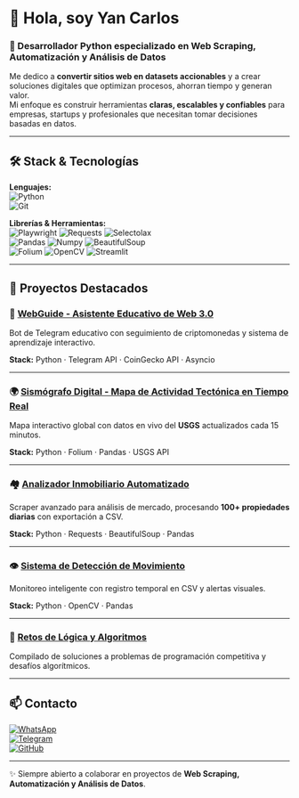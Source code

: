 # 👋 Hola, soy Yan Carlos  
### 🚀 Desarrollador Python especializado en **Web Scraping, Automatización y Análisis de Datos**

Me dedico a **convertir sitios web en datasets accionables** y a crear soluciones digitales que optimizan procesos, ahorran tiempo y generan valor.  
Mi enfoque es construir herramientas **claras, escalables y confiables** para empresas, startups y profesionales que necesitan tomar decisiones basadas en datos.  

---

## 🛠️ Stack & Tecnologías

**Lenguajes:**  
![Python](https://img.shields.io/badge/python-3670A0?style=for-the-badge&logo=python&logoColor=ffdd54)  
![Git](https://img.shields.io/badge/git-%23F05032.svg?style=for-the-badge&logo=git&logoColor=white)

**Librerías & Herramientas:**  
![Playwright](https://img.shields.io/badge/Playwright-2EAD33?style=for-the-badge&logo=playwright&logoColor=white)  ![Requests](https://img.shields.io/badge/Requests-3776AB?style=for-the-badge&logo=python&logoColor=white)  ![Selectolax](https://img.shields.io/badge/Selectolax-0F172A?style=for-the-badge&logo=python&logoColor=white)  
![Pandas](https://img.shields.io/badge/pandas-150458?style=for-the-badge&logo=pandas&logoColor=white)  ![Numpy](https://img.shields.io/badge/numpy-013243?style=for-the-badge&logo=numpy&logoColor=white)  ![BeautifulSoup](https://img.shields.io/badge/Beautiful_Soup-3a7ab4?style=for-the-badge&logo=python&logoColor=white)  
![Folium](https://img.shields.io/badge/Folium-77B829?style=for-the-badge&logo=folium&logoColor=white)  ![OpenCV](https://img.shields.io/badge/opencv-5C3EE8?style=for-the-badge&logo=opencv&logoColor=white)  ![Streamlit](https://img.shields.io/badge/Streamlit-FF4B4B?style=for-the-badge&logo=streamlit&logoColor=white)  

---

## 📌 Proyectos Destacados

### 🤖 [WebGuide - Asistente Educativo de Web 3.0](https://github.com/YCmorejon/primeros-desarrollos/tree/main/WebGuide)  
Bot de Telegram educativo con seguimiento de criptomonedas y sistema de aprendizaje interactivo.  

**Stack:** Python · Telegram API · CoinGecko API · Asyncio

---

### 🌍 [Sismógrafo Digital - Mapa de Actividad Tectónica en Tiempo Real](https://github.com/YCmorejon/primeros-desarrollos/tree/main/Mapa_Terremoto)  
Mapa interactivo global con datos en vivo del **USGS** actualizados cada 15 minutos.  

**Stack:** Python · Folium · Pandas · USGS API

---

### 🏘️ [Analizador Inmobiliario Automatizado](https://github.com/YCmorejon/primeros-desarrollos/tree/main/web-scraping)  
Scraper avanzado para análisis de mercado, procesando **100+ propiedades diarias** con exportación a CSV.  

**Stack:** Python · Requests · BeautifulSoup · Pandas

---

### 👁️ [Sistema de Detección de Movimiento](https://github.com/YCmorejon/primeros-desarrollos/blob/main/procesamiento-imagenes-videos)  
Monitoreo inteligente con registro temporal en CSV y alertas visuales.  

**Stack:** Python · OpenCV · Pandas

---

### 🧠 [Retos de Lógica y Algoritmos](https://github.com/YCmorejon/resolviendo-problemas/tree/main)  
Compilado de soluciones a problemas de programación competitiva y desafíos algorítmicos.  

---

## 📫 Contacto

[![WhatsApp](https://img.shields.io/badge/WhatsApp_Business-25D366?style=for-the-badge&logo=whatsapp&logoColor=white)](https://wa.me/tu_numero)  
[![Telegram](https://img.shields.io/badge/Telegram-2CA5E0?style=for-the-badge&logo=telegram&logoColor=white)](https://t.me/tu_usuario)  
[![GitHub](https://img.shields.io/badge/GitHub-181717?style=for-the-badge&logo=github&logoColor=white)](https://github.com/YCmorejon)

---

✨ Siempre abierto a colaborar en proyectos de **Web Scraping, Automatización y Análisis de Datos**.  
